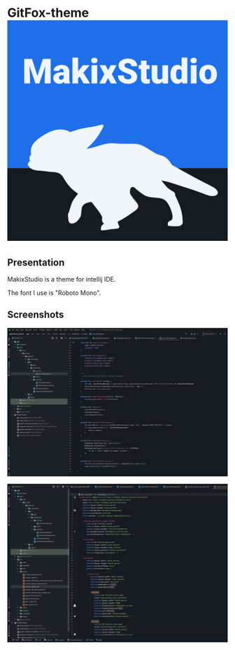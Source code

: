 # GitFox-theme ![alt text](resources/META-INF/pluginIcon.svg)

## Presentation
MakixStudio is a theme for intellij IDE.

The font I use is "Roboto Mono".

## Screenshots
![alt text](screenshots/Screenshot_1.jpg)


![alt text](screenshots/Screenshot_2.jpg)
